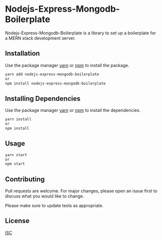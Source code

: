 # Nodejs-Express-Mongodb-Boilerplate

Nodejs-Express-Mongodb-Boilerplate is a library to set up a boilerplate for a MERN stack development server.

## Installation

Use the package manager [yarn](https://yarnpkg.com/) or [npm](https://www.npmjs.com/) to install the package.

```bash
yarn add nodejs-express-mongodb-boilerplate
or
npm install nodejs-express-mongodb-boilerplate
```

## Installing Dependencies

Use the package manager [yarn](https://yarnpkg.com/) or [npm](https://www.npmjs.com/) to install the dependencies.

```bash
yarn install
or
npm install
```

## Usage

```javascript
yarn start
or
npm start
```

## Contributing
Pull requests are welcome. For major changes, please open an issue first to discuss what you would like to change.

Please make sure to update tests as appropriate.

## License
[ISC](https://opensource.org/licenses/ISC)